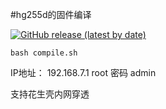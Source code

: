 #hg255d的固件编译

[![GitHub release (latest by date)](https://img.shields.io/github/v/release/teasiu/hg255d?style=for-the-badge&label=Download)](https://github.com/teasiu/hg255d/releases/latest)

````
bash compile.sh
````

IP地址： 192.168.7.1 
root 密码 admin

支持花生壳内网穿透
